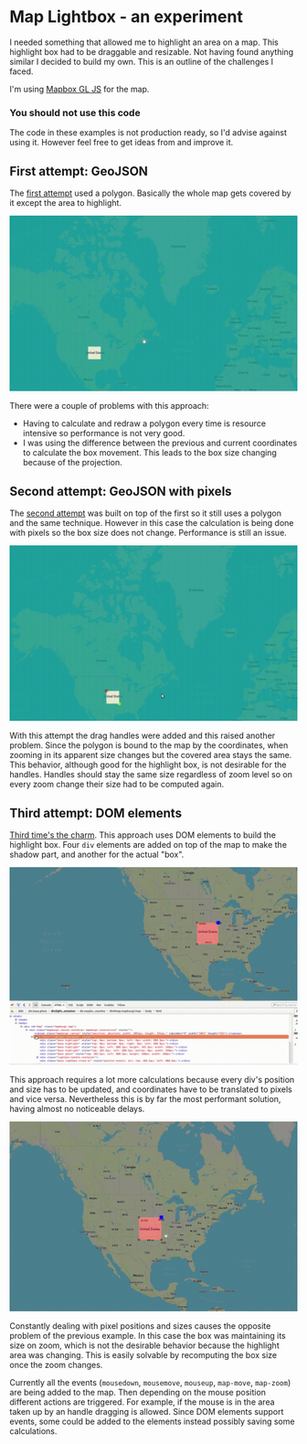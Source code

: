 # Map Lightbox - an experiment 

I needed something that allowed me to highlight an area on a map. This highlight box had to be draggable and resizable.
Not having found anything similar I decided to build my own. This is an outline of the challenges I faced.

I'm using [Mapbox GL JS](https://www.mapbox.com/mapbox-gl-js/api/) for the map.

### You should not use this code
The code in these examples is not production ready, so I'd advise against using it. However feel free to get ideas from and improve it.

## First attempt: GeoJSON

The [first attempt](https://danielfdsilva.github.io/map-lightbox-experiment/geojson.html) used a polygon. Basically the whole map gets covered by it except the area to highlight.

![geojson example](docs/geojson.gif)

There were a couple of problems with this approach:
  - Having to calculate and redraw a polygon every time is resource intensive so performance is not very good.
  - I was using the difference between the previous and current coordinates to calculate the box movement. This leads to the box size changing because of the projection.

## Second attempt: GeoJSON with pixels

The [second attempt](https://danielfdsilva.github.io/map-lightbox-experiment/geojsonpx.html) was built on top of the first so it still uses a polygon and the same technique. However in this case the calculation is being done with pixels so the box size does not change. Performance is still an issue.

![geojson example](docs/geojsonpx.gif)

With this attempt the drag handles were added and this raised another problem.
Since the polygon is bound to the map by the coordinates, when zooming in its apparent size changes but the covered area stays the same.
This behavior, although good for the highlight box, is not desirable for the handles. Handles should stay the same size regardless of zoom level so on every zoom change their size had to be computed again.

## Third attempt: DOM elements

[Third time's the charm](https://danielfdsilva.github.io/map-lightbox-experiment/domel.html). This approach uses DOM elements to build the highlight box. Four `div` elements are added on top of the map to make the shadow part, and another for the actual "box".

![geojson example](docs/domel-breakdown.gif)

This approach requires a lot more calculations because every div's position and size has to be updated, and coordinates have to be translated to pixels and vice versa. Nevertheless this is by far the most performant solution, having almost no noticeable delays.

![geojson example](docs/domel.gif)

Constantly dealing with pixel positions and sizes causes the opposite problem of the previous example. In this case the box was maintaining its size on zoom, which is not the desirable behavior because the highlight area was changing. This is easily solvable by recomputing the box size once the zoom changes.

Currently all the events (`mousedown`, `mousemove`, `mouseup`, `map-move`, `map-zoom`) are being added to the map. Then depending on the mouse position different actions are triggered. For example, if the mouse is in the area taken up by an handle dragging is allowed. Since DOM elements support events, some could be added to the elements instead possibly saving some calculations.
